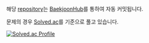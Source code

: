 해당 [repository](https://github.com/ldg030201/Algorithm)는  [BaekjoonHub](https://chromewebstore.google.com/detail/%EB%B0%B1%EC%A4%80%ED%97%88%EB%B8%8Cbaekjoonhub/ccammcjdkpgjmcpijpahlehmapgmphmk?hl=ko)를 통하여 자동 커밋됩니다.

문제의 경우 [Solved.ac](https://solved.ac/)를 기준으로 풀고 있습니다.

[![Solved.ac Profile](https://mazassumnida.wtf/api/generate_badge?boj=ldg8910)](https://solved.ac/ldg8910)
